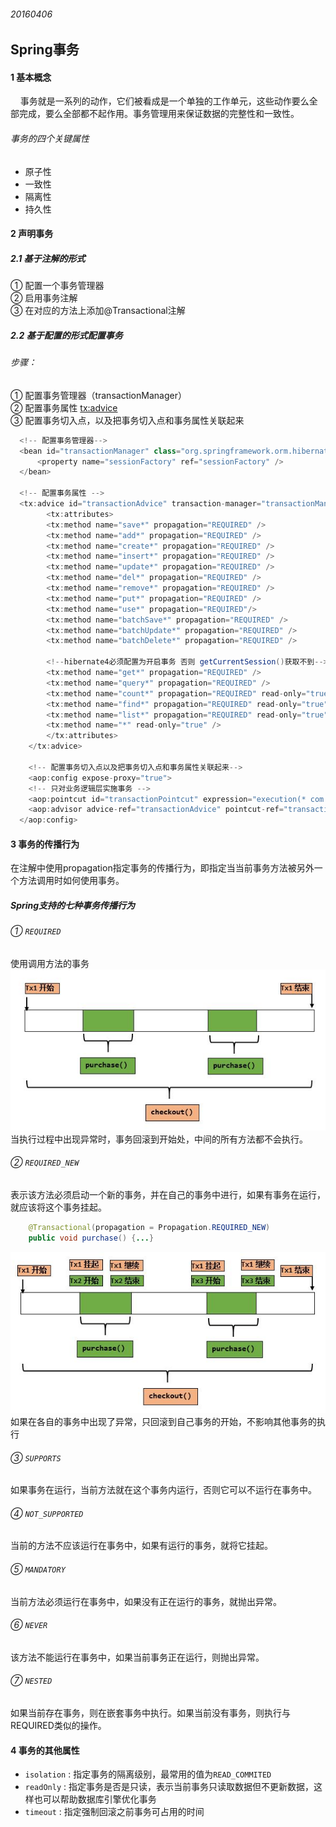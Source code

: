 ###### 20160406  

## Spring事务  
#### 1 基本概念  
&nbsp;&nbsp;&nbsp;&nbsp;事务就是一系列的动作，它们被看成是一个单独的工作单元，这些动作要么全部完成，要么全部都不起作用。事务管理用来保证数据的完整性和一致性。  
###### 事务的四个关键属性  
* 原子性  
* 一致性  
* 隔离性  
* 持久性    

#### 2 声明事务  
##### 2.1 基于注解的形式  
① 配置一个事务管理器  
② 启用事务注解  
③ 在对应的方法上添加@Transactional注解     
##### 2.2 基于配置的形式配置事务  
###### 步骤：  
① 配置事务管理器（transactionManager）  
② 配置事务属性   <tx:advice>      
③ 配置事务切入点，以及把事务切入点和事务属性关联起来    
```java  
  <!-- 配置事务管理器-->
  <bean id="transactionManager" class="org.springframework.orm.hibernate4.HibernateTransactionManager">
      <property name="sessionFactory" ref="sessionFactory" />
  </bean>
    
  <!-- 配置事务属性 -->
  <tx:advice id="transactionAdvice" transaction-manager="transactionManager">
		<tx:attributes>
	    <tx:method name="save*" propagation="REQUIRED" />
	    <tx:method name="add*" propagation="REQUIRED" />
	    <tx:method name="create*" propagation="REQUIRED" />
	    <tx:method name="insert*" propagation="REQUIRED" />
	    <tx:method name="update*" propagation="REQUIRED" />
	    <tx:method name="del*" propagation="REQUIRED" />
	    <tx:method name="remove*" propagation="REQUIRED" />
	    <tx:method name="put*" propagation="REQUIRED" />
	    <tx:method name="use*" propagation="REQUIRED"/>
	    <tx:method name="batchSave*" propagation="REQUIRED" />
	    <tx:method name="batchUpdate*" propagation="REQUIRED" />
	    <tx:method name="batchDelete*" propagation="REQUIRED" />
	    
	    <!--hibernate4必须配置为开启事务 否则 getCurrentSession()获取不到-->
	    <tx:method name="get*" propagation="REQUIRED" />
	    <tx:method name="query*" propagation="REQUIRED" />
	    <tx:method name="count*" propagation="REQUIRED" read-only="true" />
	    <tx:method name="find*" propagation="REQUIRED" read-only="true" />
	    <tx:method name="list*" propagation="REQUIRED" read-only="true" />
	    <tx:method name="*" read-only="true" />
		</tx:attributes>
	</tx:advice>
	
	<!-- 配置事务切入点以及把事务切入点和事务属性关联起来-->
	<aop:config expose-proxy="true">
    <!-- 只对业务逻辑层实施事务 -->
    <aop:pointcut id="transactionPointcut" expression="execution(* com.web.service.impl..*.*(..))" />
    <aop:advisor advice-ref="transactionAdvice" pointcut-ref="transactionPointcut" />
  </aop:config>  
```  

#### 3 事务的传播行为  
在注解中使用propagation指定事务的传播行为，即指定当当前事务方法被另外一个方法调用时如何使用事务。  
##### Spring支持的七种事务传播行为  
###### ① ` REQUIRED `  
使用调用方法的事务  
![](../img/2016040601.jpg)       
当执行过程中出现异常时，事务回滚到开始处，中间的所有方法都不会执行。
###### ② ` REQUIRED_NEW `  
表示该方法必须启动一个新的事务，并在自己的事务中进行，如果有事务在运行，就应该将这个事务挂起。  
```java  
	@Transactional(propagation = Propagation.REQUIRED_NEW)
	public void purchase() {...}
```  
![](../img/2016040602.jpg)    
如果在各自的事务中出现了异常，只回滚到自己事务的开始，不影响其他事务的执行  
###### ③ ` SUPPORTS `  
如果事务在运行，当前方法就在这个事务内运行，否则它可以不运行在事务中。  
###### ④ ` NOT_SUPPORTED `  
当前的方法不应该运行在事务中，如果有运行的事务，就将它挂起。  
###### ⑤ ` MANDATORY `  
当前方法必须运行在事务中，如果没有正在运行的事务，就抛出异常。  
###### ⑥ ` NEVER `  
该方法不能运行在事务中，如果当前事务正在运行，则抛出异常。  
###### ⑦ ` NESTED `   
如果当前存在事务，则在嵌套事务中执行。如果当前没有事务，则执行与REQUIRED类似的操作。  

#### 4 事务的其他属性  
* ` isolation ` : 指定事务的隔离级别，最常用的值为` READ_COMMITED `  
* ` readOnly ` : 指定事务是否是只读，表示当前事务只读取数据但不更新数据，这样也可以帮助数据库引擎优化事务   
* ` timeout ` : 指定强制回滚之前事务可占用的时间  
